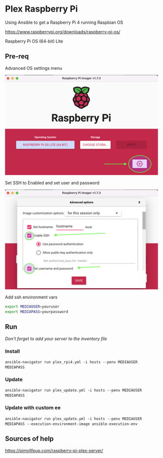 # Plex Raspberry Pi

Using Ansible to get a Raspberry Pi 4 running Raspbian OS

https://www.raspberrypi.org/downloads/raspberry-pi-os/

Raspberry Pi OS (64-bit) Lite

## Pre-req

Advanced OS settings menu

![advanced os menu](doc/images/pi_advanced.png)

Set SSH to Enabled and set user and password

![advanced os settings](doc/images/pi_advanced_options.png)

Add ssh environment vars

```bash
export MEDIAUSER=youruser
export MEDIAPASS=yourpassword
```

## Run

*Don't forget to add your server to the inventory file*

### Install

`ansible-navigator run plex_rpi4.yml -i hosts --penv MEDIAUSER MEDIAPASS`

### Update

`ansible-navigator run plex_update.yml -i hosts --penv MEDIAUSER MEDIAPASS`

### Update with custom ee

`ansible-navigator run plex_update.yml -i hosts --penv MEDIAUSER MEDIAPASS --execution-environment-image ansible-execution-env`

## Sources of help

https://pimylifeup.com/raspberry-pi-plex-server/
